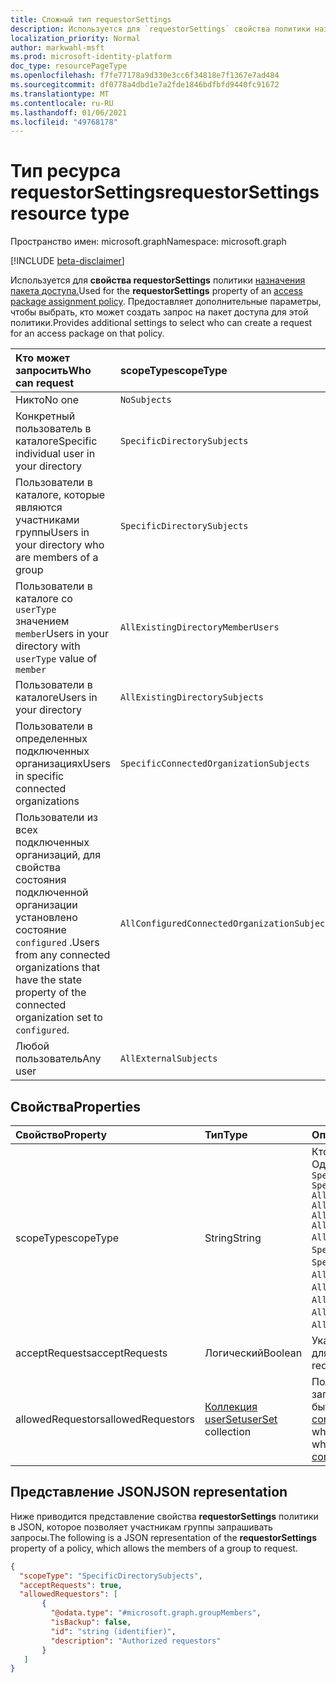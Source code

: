 ```yaml
---
title: Сложный тип requestorSettings
description: Используется для `requestorSettings` свойства политики назначения пакета доступа. Предоставляет дополнительные параметры для выбора, кто может создать запрос.
localization_priority: Normal
author: markwahl-msft
ms.prod: microsoft-identity-platform
doc_type: resourcePageType
ms.openlocfilehash: f7fe77178a9d330e3cc6f34818e7f1367e7ad484
ms.sourcegitcommit: df0778a4dbd1e7a2fde1846bdfbfd9440fc91672
ms.translationtype: MT
ms.contentlocale: ru-RU
ms.lasthandoff: 01/06/2021
ms.locfileid: "49768178"
---
```

# <a name="requestorsettings-resource-type"></a><span data-ttu-id="3e53d-104">Тип ресурса requestorSettings</span><span class="sxs-lookup"><span data-stu-id="3e53d-104">requestorSettings resource type</span></span>

<span data-ttu-id="3e53d-105">Пространство имен: microsoft.graph</span><span class="sxs-lookup"><span data-stu-id="3e53d-105">Namespace: microsoft.graph</span></span>

[!INCLUDE [beta-disclaimer](../../includes/beta-disclaimer.md)]

<span data-ttu-id="3e53d-106">Используется для **свойства requestorSettings** политики [назначения пакета доступа.](accesspackageassignmentpolicy.md)</span><span class="sxs-lookup"><span data-stu-id="3e53d-106">Used for the **requestorSettings** property of an [access package assignment policy](accesspackageassignmentpolicy.md).</span></span> <span data-ttu-id="3e53d-107">Предоставляет дополнительные параметры, чтобы выбрать, кто может создать запрос на пакет доступа для этой политики.</span><span class="sxs-lookup"><span data-stu-id="3e53d-107">Provides additional settings to select who can create a request for an access package on that policy.</span></span>

| <span data-ttu-id="3e53d-108">Кто может запросить</span><span class="sxs-lookup"><span data-stu-id="3e53d-108">Who can request</span></span> | <span data-ttu-id="3e53d-109">scopeType</span><span class="sxs-lookup"><span data-stu-id="3e53d-109">scopeType</span></span> | <span data-ttu-id="3e53d-110">Коллекция allowedRequestors</span><span class="sxs-lookup"><span data-stu-id="3e53d-110">allowedRequestors collection</span></span>|
|:----------------|:----------|:------------------|
|<span data-ttu-id="3e53d-111">Никто</span><span class="sxs-lookup"><span data-stu-id="3e53d-111">No one</span></span>|`NoSubjects`|<span data-ttu-id="3e53d-112">пустой массив</span><span class="sxs-lookup"><span data-stu-id="3e53d-112">empty array</span></span>|
|<span data-ttu-id="3e53d-113">Конкретный пользователь в каталоге</span><span class="sxs-lookup"><span data-stu-id="3e53d-113">Specific individual user in your directory</span></span>|`SpecificDirectorySubjects`|[<span data-ttu-id="3e53d-114">singleUser</span><span class="sxs-lookup"><span data-stu-id="3e53d-114">singleUser</span></span>](singleuser.md)|
|<span data-ttu-id="3e53d-115">Пользователи в каталоге, которые являются участниками группы</span><span class="sxs-lookup"><span data-stu-id="3e53d-115">Users in your directory who are members of a group</span></span>|`SpecificDirectorySubjects`|[<span data-ttu-id="3e53d-116">groupMembers</span><span class="sxs-lookup"><span data-stu-id="3e53d-116">groupMembers</span></span>](groupmembers.md)|
|<span data-ttu-id="3e53d-117">Пользователи в каталоге со `userType` значением `member`</span><span class="sxs-lookup"><span data-stu-id="3e53d-117">Users in your directory with `userType` value of `member`</span></span>|`AllExistingDirectoryMemberUsers`|<span data-ttu-id="3e53d-118">пустой массив</span><span class="sxs-lookup"><span data-stu-id="3e53d-118">empty array</span></span>|
|<span data-ttu-id="3e53d-119">Пользователи в каталоге</span><span class="sxs-lookup"><span data-stu-id="3e53d-119">Users in your directory</span></span>|`AllExistingDirectorySubjects`|<span data-ttu-id="3e53d-120">пустой массив</span><span class="sxs-lookup"><span data-stu-id="3e53d-120">empty array</span></span>|
|<span data-ttu-id="3e53d-121">Пользователи в определенных подключенных организациях</span><span class="sxs-lookup"><span data-stu-id="3e53d-121">Users in specific connected organizations</span></span>|`SpecificConnectedOrganizationSubjects`|[<span data-ttu-id="3e53d-122">connectedOrganizationMembers</span><span class="sxs-lookup"><span data-stu-id="3e53d-122">connectedOrganizationMembers</span></span>](connectedorganizationmembers.md)|
|<span data-ttu-id="3e53d-123">Пользователи из всех подключенных организаций, для свойства состояния подключенной организации установлено состояние `configured` .</span><span class="sxs-lookup"><span data-stu-id="3e53d-123">Users from any connected organizations that have the state property of the connected organization set to `configured`.</span></span>|`AllConfiguredConnectedOrganizationSubjects`|<span data-ttu-id="3e53d-124">пустой массив</span><span class="sxs-lookup"><span data-stu-id="3e53d-124">empty array</span></span>|
|<span data-ttu-id="3e53d-125">Любой пользователь</span><span class="sxs-lookup"><span data-stu-id="3e53d-125">Any user</span></span>|`AllExternalSubjects`|<span data-ttu-id="3e53d-126">пустой массив</span><span class="sxs-lookup"><span data-stu-id="3e53d-126">empty array</span></span>|

## <a name="properties"></a><span data-ttu-id="3e53d-127">Свойства</span><span class="sxs-lookup"><span data-stu-id="3e53d-127">Properties</span></span>

| <span data-ttu-id="3e53d-128">Свойство</span><span class="sxs-lookup"><span data-stu-id="3e53d-128">Property</span></span>                     | <span data-ttu-id="3e53d-129">Тип</span><span class="sxs-lookup"><span data-stu-id="3e53d-129">Type</span></span>                      | <span data-ttu-id="3e53d-130">Описание</span><span class="sxs-lookup"><span data-stu-id="3e53d-130">Description</span></span> |
| :--------------------------- | :------------------------ | :---------- |
| <span data-ttu-id="3e53d-131">scopeType</span><span class="sxs-lookup"><span data-stu-id="3e53d-131">scopeType</span></span> |<span data-ttu-id="3e53d-132">String</span><span class="sxs-lookup"><span data-stu-id="3e53d-132">String</span></span> |<span data-ttu-id="3e53d-133">Кто может запросить.</span><span class="sxs-lookup"><span data-stu-id="3e53d-133">Who can request.</span></span> <span data-ttu-id="3e53d-134">Один из `NoSubjects` , , , , , , или `SpecificDirectorySubjects` `SpecificConnectedOrganizationSubjects` `AllConfiguredConnectedOrganizationSubjects` `AllExistingConnectedOrganizationSubjects` `AllExistingDirectoryMemberUsers` `AllExistingDirectorySubjects` `AllExternalSubjects` .</span><span class="sxs-lookup"><span data-stu-id="3e53d-134">One of `NoSubjects`, `SpecificDirectorySubjects`, `SpecificConnectedOrganizationSubjects`, `AllConfiguredConnectedOrganizationSubjects`, `AllExistingConnectedOrganizationSubjects`, `AllExistingDirectoryMemberUsers`, `AllExistingDirectorySubjects` or `AllExternalSubjects`.</span></span>  |
| <span data-ttu-id="3e53d-135">acceptRequests</span><span class="sxs-lookup"><span data-stu-id="3e53d-135">acceptRequests</span></span> | <span data-ttu-id="3e53d-136">Логический</span><span class="sxs-lookup"><span data-stu-id="3e53d-136">Boolean</span></span> | <span data-ttu-id="3e53d-137">Указывает, принимаются ли новые запросы для этой политики.</span><span class="sxs-lookup"><span data-stu-id="3e53d-137">Indicates whether new requests are accepted on this policy.</span></span> |
| <span data-ttu-id="3e53d-138">allowedRequestors</span><span class="sxs-lookup"><span data-stu-id="3e53d-138">allowedRequestors</span></span> | <span data-ttu-id="3e53d-139">[Коллекция userSet](userset.md)</span><span class="sxs-lookup"><span data-stu-id="3e53d-139">[userSet](userset.md) collection</span></span>| <span data-ttu-id="3e53d-140">Пользователи, которым разрешено запрашивать эту политику, которые могут быть [singleUser,](singleuser.md) [groupMembers](groupmembers.md)и [connectedOrganizationMembers.](connectedorganizationmembers.md)</span><span class="sxs-lookup"><span data-stu-id="3e53d-140">The users who are allowed to request on this policy, which can be [singleUser](singleuser.md), [groupMembers](groupmembers.md), and [connectedOrganizationMembers](connectedorganizationmembers.md).</span></span> |

## <a name="json-representation"></a><span data-ttu-id="3e53d-141">Представление JSON</span><span class="sxs-lookup"><span data-stu-id="3e53d-141">JSON representation</span></span>


<span data-ttu-id="3e53d-142">Ниже приводится представление свойства **requestorSettings** политики в JSON, которое позволяет участникам группы запрашивать запросы.</span><span class="sxs-lookup"><span data-stu-id="3e53d-142">The following is a JSON representation of the **requestorSettings** property of a policy, which allows the members of a group to request.</span></span>

<!-- {
  "blockType": "resource",
  "optionalProperties": [

  ],
  "@odata.type": "microsoft.graph.requestorSettings",
  "baseType": ""
}-->

```json
{
  "scopeType": "SpecificDirectorySubjects",
  "acceptRequests": true,
  "allowedRequestors": [
       {
         "@odata.type": "#microsoft.graph.groupMembers",
         "isBackup": false,
         "id": "string (identifier)",
         "description": "Authorized requestors"
       }
   ]
}
```


<!-- uuid: 16cd6b66-4b1a-43a1-adaf-3a886856ed98
2019-02-04 14:57:30 UTC -->
<!-- {
  "type": "#page.annotation",
  "description": "requestorSettings complex type",
  "keywords": "",
  "section": "documentation",
  "tocPath": ""
}-->


